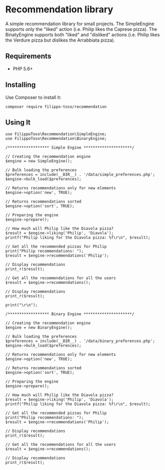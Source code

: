 # Recommendation library

A simple recommendation library for small projects.
The SimpleEngine supports only the "liked" action (i.e. Philip likes the Caprese pizza).
The BinatyEngine supports both "liked" and "disliked" actions (i.e. Philip likes the Verdure pizza but dislikes the Arrabbiata pizza).

## Requirements

- PHP 5.6+

## Installing

Use Composer to install it:

```
composer require filippo-toso/recommendation
```

## Using It

```
use FilippoToso\Recommendation\SimpleEngine;
use FilippoToso\Recommendation\BinaryEngine;

/****************** Simple Engine *********************/

// Creating the recommendation engine
$engine = new SimpleEngine();

// Bulk loading the preferences
$preferences = include(__DIR__) . '/data/simple_preferences.php';
$engine->bulk_load($preferences);

// Returns recommendations only for new elements
$engine->option('new', TRUE);

// Returns recommendations sorted
$engine->option('sort', TRUE);

// Preparing the engine
$engine->prepare();

// How much will Philip like the Diavola pizza?
$result = $engine->liking('Philip', 'Diavola');
printf("Philip liking for the Diavola pizza: %f\r\n", $result);

// Get all the recommended pizzas for Philip
print("Philip recommendations: ");
$result = $engine->recommendations('Philip');

// Display recommendations
print_r($result);

// Get all the recommendations for all the users
$result = $engine->recommendations();

// Display recommendations
print_r($result);

print("\r\n");

/****************** Binary Engine *********************/

// Creating the recommendation engine
$engine = new BinaryEngine();

// Bulk loading the preferences
$preferences = include(__DIR__) . '/data/binary_preferences.php';
$engine->bulk_load($preferences);

// Returns recommendations only for new elements
$engine->option('new', TRUE);

// Returns recommendations sorted
$engine->option('sort', TRUE);

// Preparing the engine
$engine->prepare();

// How much will Philip like the Diavola pizza?
$result = $engine->liking('Philip', 'Diavola');
printf("Philip liking for the Diavola pizza: %f\r\n", $result);

// Get all the recommended pizzas for Philip
print("Philip recommendations: ");
$result = $engine->recommendations('Philip');

// Display recommendations
print_r($result);

// Get all the recommendations for all the users
$result = $engine->recommendations();

// Display recommendations
print_r($result);

```
